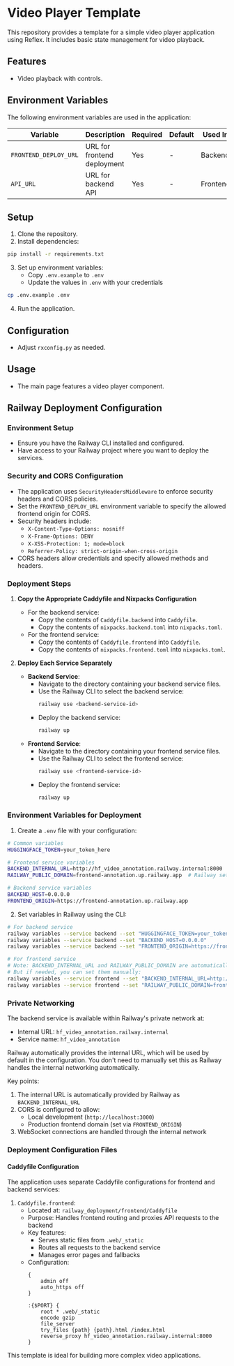 # Video Player Template

This repository provides a template for a simple video player application using Reflex. It includes basic state management for video playback.

## Features
- Video playback with controls.

## Environment Variables

The following environment variables are used in the application:

| Variable | Description | Required | Default | Used In |
|----------|-------------|----------|---------|---------|
| `FRONTEND_DEPLOY_URL` | URL for frontend deployment | Yes | - | Backend |
| `API_URL` | URL for backend API | Yes | - | Frontend |

## Setup
1. Clone the repository.
2. Install dependencies:
```bash
pip install -r requirements.txt
```
3. Set up environment variables:
   - Copy `.env.example` to `.env`
   - Update the values in `.env` with your credentials
```bash
cp .env.example .env
```
4. Run the application.

## Configuration
- Adjust `rxconfig.py` as needed.

## Usage
- The main page features a video player component.

## Railway Deployment Configuration

### Environment Setup
- Ensure you have the Railway CLI installed and configured.
- Have access to your Railway project where you want to deploy the services.

### Security and CORS Configuration
- The application uses `SecurityHeadersMiddleware` to enforce security headers and CORS policies.
- Set the `FRONTEND_DEPLOY_URL` environment variable to specify the allowed frontend origin for CORS.
- Security headers include:
  - `X-Content-Type-Options: nosniff`
  - `X-Frame-Options: DENY`
  - `X-XSS-Protection: 1; mode=block`
  - `Referrer-Policy: strict-origin-when-cross-origin`
- CORS headers allow credentials and specify allowed methods and headers.

### Deployment Steps

1. **Copy the Appropriate Caddyfile and Nixpacks Configuration**
   - For the backend service:
     - Copy the contents of `Caddyfile.backend` into `Caddyfile`.
     - Copy the contents of `nixpacks.backend.toml` into `nixpacks.toml`.
   - For the frontend service:
     - Copy the contents of `Caddyfile.frontend` into `Caddyfile`.
     - Copy the contents of `nixpacks.frontend.toml` into `nixpacks.toml`.

2. **Deploy Each Service Separately**
   - **Backend Service**:
     - Navigate to the directory containing your backend service files.
     - Use the Railway CLI to select the backend service:
       ```bash
       railway use <backend-service-id>
       ```
     - Deploy the backend service:
       ```bash
       railway up
       ```
   - **Frontend Service**:
     - Navigate to the directory containing your frontend service files.
     - Use the Railway CLI to select the frontend service:
       ```bash
       railway use <frontend-service-id>
       ```
     - Deploy the frontend service:
       ```bash
       railway up
       ```

### Environment Variables for Deployment

1. Create a `.env` file with your configuration:
```bash
# Common variables
HUGGINGFACE_TOKEN=your_token_here

# Frontend service variables
BACKEND_INTERNAL_URL=http://hf_video_annotation.railway.internal:8000
RAILWAY_PUBLIC_DOMAIN=frontend-annotation.up.railway.app  # Railway sets this automatically

# Backend service variables
BACKEND_HOST=0.0.0.0
FRONTEND_ORIGIN=https://frontend-annotation.up.railway.app
```

2. Set variables in Railway using the CLI:
```bash
# For backend service
railway variables --service backend --set "HUGGINGFACE_TOKEN=your_token_here"
railway variables --service backend --set "BACKEND_HOST=0.0.0.0"
railway variables --service backend --set "FRONTEND_ORIGIN=https://frontend-annotation.up.railway.app"

# For frontend service
# Note: BACKEND_INTERNAL_URL and RAILWAY_PUBLIC_DOMAIN are automatically set by Railway
# But if needed, you can set them manually:
railway variables --service frontend --set "BACKEND_INTERNAL_URL=http://hf_video_annotation.railway.internal:8000"
railway variables --service frontend --set "RAILWAY_PUBLIC_DOMAIN=frontend-annotation.up.railway.app"
```

### Private Networking
The backend service is available within Railway's private network at:
- Internal URL: `hf_video_annotation.railway.internal`
- Service name: `hf_video_annotation`

Railway automatically provides the internal URL, which will be used by default in the configuration. You don't need to manually set this as Railway handles the internal networking automatically.

Key points:
1. The internal URL is automatically provided by Railway as `BACKEND_INTERNAL_URL`
2. CORS is configured to allow:
   - Local development (`http://localhost:3000`)
   - Production frontend domain (set via `FRONTEND_ORIGIN`)
3. WebSocket connections are handled through the internal network

### Deployment Configuration Files

#### Caddyfile Configuration
The application uses separate Caddyfile configurations for frontend and backend services:

1. `Caddyfile.frontend`:
   - Located at: `railway_deployment/frontend/Caddyfile`
   - Purpose: Handles frontend routing and proxies API requests to the backend
   - Key features:
     - Serves static files from `.web/_static`
     - Routes all requests to the backend service
     - Manages error pages and fallbacks
   - Configuration:
     ```caddy
     {
         admin off
         auto_https off
     }

     :{$PORT} {
         root * .web/_static
         encode gzip
         file_server
         try_files {path} {path}.html /index.html
         reverse_proxy hf_video_annotation.railway.internal:8000
     }
     ```

This template is ideal for building more complex video applications.
